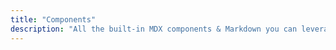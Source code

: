 ```yaml
---
title: "Components"
description: "All the built-in MDX components & Markdown you can leverage in Scalar"
---
```

